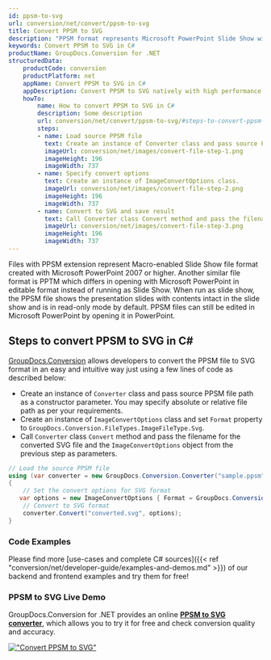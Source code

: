 ```yaml
---
id: ppsm-to-svg
url: conversion/net/convert/ppsm-to-svg
title: Convert PPSM to SVG
description: "PPSM format represents Microsoft PowerPoint Slide Show with .ppsm extension. Learn how to convert PPSM to SVG file programmatically in C# language using GroupDocs.Conversion for .NET library."
keywords: Convert PPSM to SVG in C#
productName: GroupDocs.Conversion for .NET
structuredData:
    productCode: conversion
    productPlatform: net
    appName: Convert PPSM to SVG in C#
    appDescription: Convert PPSM to SVG natively with high performance using C# language and server side GroupDocs.Conversion for .NET APIs, without the use of any software like Microsoft or Open Office.
    howTo:
        name: How to convert PPSM to SVG in C# 
        description: Some description
        url: conversion/net/convert/ppsm-to-svg/#steps-to-convert-ppsm-to-svg-in-c
        steps:
        - name: Load source PPSM file 
          text: Create an instance of Converter class and pass source PPSM file path as a constructor parameter. You may specify absolute or relative file path as per your requirements. 
          imageUrl: conversion/net/images/convert-file-step-1.png
          imageHeight: 196
          imageWidth: 737
        - name: Specify convert options 
          text: Create an instance of ImageConvertOptions class.
          imageUrl: conversion/net/images/convert-file-step-2.png
          imageHeight: 196
          imageWidth: 737
        - name: Convert to SVG and save result 
          text: Call Converter class Convert method and pass the filename for the converted HTML file and the ImageConvertOptions object from the previous step as parameters.
          imageUrl: conversion/net/images/convert-file-step-3.png
          imageHeight: 196
          imageWidth: 737
---
```


Files with PPSM extension represent Macro-enabled Slide Show file format created with Microsoft PowerPoint 2007 or higher. Another similar file format is PPTM which differs in opening with Microsoft PowerPoint in editable format instead of running as Slide Show. When run as slide show, the PPSM file shows the presentation slides with contents intact in the slide show and is in read-only mode by default. PPSM files can still be edited in Microsoft PowerPoint by opening it in PowerPoint.

## Steps to convert PPSM to SVG in C#

[GroupDocs.Conversion](https://products.groupdocs.com/conversion/net) allows developers to convert the PPSM file to SVG format in an easy and intuitive way just using a few lines of code as described below:

* Create an instance of `Converter` class and pass source PPSM file path as a constructor parameter. You may specify absolute or relative file path as per your requirements. 
* Create an instance of `ImageConvertOptions` class and set `Format` property to `GroupDocs.Conversion.FileTypes.ImageFileType.Svg`.
* Call `Converter` class `Convert` method and pass the filename for the converted SVG file and the `ImageConvertOptions` object from the previous step as parameters.

```csharp
// Load the source PPSM file
using (var converter = new GroupDocs.Conversion.Converter("sample.ppsm"))
{
    // Set the convert options for SVG format
   var options = new ImageConvertOptions { Format = GroupDocs.Conversion.FileTypes.ImageFileType.Svg };
    // Convert to SVG format
    converter.Convert("converted.svg", options);
}
```

### Code Examples

Please find more [use-cases and complete C# sources]({{< ref "conversion/net/developer-guide/examples-and-demos.md" >}}) of our backend and frontend examples and try them for free!

### PPSM to SVG Live Demo

GroupDocs.Conversion for .NET provides an online [**PPSM to SVG converter**](https://products.groupdocs.app/conversion/ppsm-to-svg), which allows you to try it for free and check conversion quality and accuracy.

[!["Convert PPSM to SVG"](conversion/net/images/convert-to-svg/convert-ppsm-to-svg.png)](https://products.groupdocs.app/conversion/ppsm-to-svg)